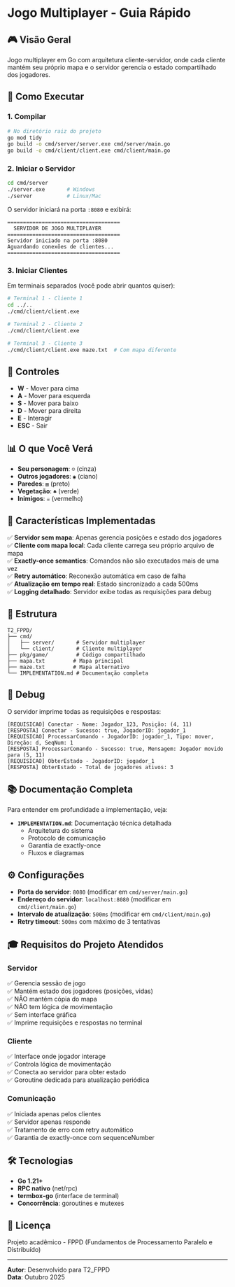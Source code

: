 # Jogo Multiplayer - Guia Rápido

## 🎮 Visão Geral

Jogo multiplayer em Go com arquitetura cliente-servidor, onde cada cliente mantém seu próprio mapa e o servidor gerencia o estado compartilhado dos jogadores.

## 🚀 Como Executar

### 1. Compilar

```bash
# No diretório raiz do projeto
go mod tidy
go build -o cmd/server/server.exe cmd/server/main.go
go build -o cmd/client/client.exe cmd/client/main.go
```

### 2. Iniciar o Servidor

```bash
cd cmd/server
./server.exe       # Windows
./server           # Linux/Mac
```

O servidor iniciará na porta `:8080` e exibirá:
```
====================================
  SERVIDOR DE JOGO MULTIPLAYER
====================================
Servidor iniciado na porta :8080
Aguardando conexões de clientes...
====================================
```

### 3. Iniciar Clientes

Em terminais separados (você pode abrir quantos quiser):

```bash
# Terminal 1 - Cliente 1
cd ../..
./cmd/client/client.exe

# Terminal 2 - Cliente 2
./cmd/client/client.exe

# Terminal 3 - Cliente 3
./cmd/client/client.exe maze.txt  # Com mapa diferente
```

## 🎯 Controles

- **W** - Mover para cima
- **A** - Mover para esquerda  
- **S** - Mover para baixo
- **D** - Mover para direita
- **E** - Interagir
- **ESC** - Sair

## 📊 O que Você Verá

- **Seu personagem**: `☺` (cinza)
- **Outros jogadores**: `◉` (ciano)
- **Paredes**: `▤` (preto)
- **Vegetação**: `♣` (verde)
- **Inimigos**: `☠` (vermelho)

## 🔧 Características Implementadas

✅ **Servidor sem mapa**: Apenas gerencia posições e estado dos jogadores  
✅ **Cliente com mapa local**: Cada cliente carrega seu próprio arquivo de mapa  
✅ **Exactly-once semantics**: Comandos não são executados mais de uma vez  
✅ **Retry automático**: Reconexão automática em caso de falha  
✅ **Atualização em tempo real**: Estado sincronizado a cada 500ms  
✅ **Logging detalhado**: Servidor exibe todas as requisições para debug  

## 📁 Estrutura

```
T2_FPPD/
├── cmd/
│   ├── server/       # Servidor multiplayer
│   └── client/       # Cliente multiplayer
├── pkg/game/         # Código compartilhado
├── mapa.txt         # Mapa principal
├── maze.txt         # Mapa alternativo
└── IMPLEMENTATION.md # Documentação completa
```

## 🐛 Debug

O servidor imprime todas as requisições e respostas:

```
[REQUISICAO] Conectar - Nome: Jogador_123, Posição: (4, 11)
[RESPOSTA] Conectar - Sucesso: true, JogadorID: jogador_1
[REQUISICAO] ProcessarComando - JogadorID: jogador_1, Tipo: mover, Direção: d, SeqNum: 1
[RESPOSTA] ProcessarComando - Sucesso: true, Mensagem: Jogador movido para (5, 11)
[REQUISICAO] ObterEstado - JogadorID: jogador_1
[RESPOSTA] ObterEstado - Total de jogadores ativos: 3
```

## 📚 Documentação Completa

Para entender em profundidade a implementação, veja:
- **`IMPLEMENTATION.md`**: Documentação técnica detalhada
  - Arquitetura do sistema
  - Protocolo de comunicação
  - Garantia de exactly-once
  - Fluxos e diagramas

## ⚙️ Configurações

- **Porta do servidor**: `8080` (modificar em `cmd/server/main.go`)
- **Endereço do servidor**: `localhost:8080` (modificar em `cmd/client/main.go`)
- **Intervalo de atualização**: `500ms` (modificar em `cmd/client/main.go`)
- **Retry timeout**: `500ms` com máximo de 3 tentativas

## 🎓 Requisitos do Projeto Atendidos

### Servidor
✅ Gerencia sessão de jogo  
✅ Mantém estado dos jogadores (posições, vidas)  
✅ NÃO mantém cópia do mapa  
✅ NÃO tem lógica de movimentação  
✅ Sem interface gráfica  
✅ Imprime requisições e respostas no terminal  

### Cliente
✅ Interface onde jogador interage  
✅ Controla lógica de movimentação  
✅ Conecta ao servidor para obter estado  
✅ Goroutine dedicada para atualização periódica  

### Comunicação
✅ Iniciada apenas pelos clientes  
✅ Servidor apenas responde  
✅ Tratamento de erro com retry automático  
✅ Garantia de exactly-once com sequenceNumber  

## 🛠️ Tecnologias

- **Go 1.21+**
- **RPC nativo** (net/rpc)
- **termbox-go** (interface de terminal)
- **Concorrência**: goroutines e mutexes

## 📝 Licença

Projeto acadêmico - FPPD (Fundamentos de Processamento Paralelo e Distribuído)

---

**Autor**: Desenvolvido para T2_FPPD  
**Data**: Outubro 2025


